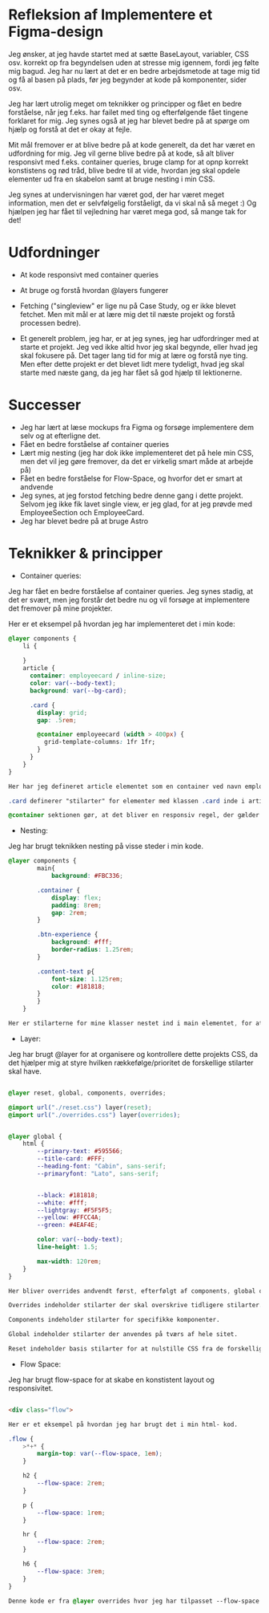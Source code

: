# Refleksion af Implementere et Figma-design

Jeg ønsker, at jeg havde startet med at sætte BaseLayout, variabler, CSS osv. korrekt op fra begyndelsen uden at stresse mig igennem, fordi jeg følte mig bagud. Jeg har nu lært at det er en bedre arbejdsmetode at tage mig tid og få al basen på plads, før jeg begynder at kode på komponenter, sider osv. 

Jeg har lært utrolig meget om teknikker og principper og fået en bedre forståelse, når jeg f.eks. har failet med ting og efterfølgende fået tingene forklaret for mig. Jeg synes også at jeg har blevet bedre på at spørge om hjælp og forstå at det er okay at fejle. 

Mit mål fremover er at blive bedre på at kode generelt, da det har været en udfordning for mig. Jeg vil gerne blive bedre på at kode, så alt bliver responsivt med f.eks. container queries, bruge clamp for at opnp korrekt konstistens og rød tråd, blive bedre til at vide, hvordan jeg skal opdele elementer ud fra en skabelon samt at bruge nesting i min CSS. 

Jeg synes at undervisningen har været god, der har været meget information, men det er selvfølgelig forståeligt, da vi skal nå så meget :) Og hjælpen jeg har fået til vejledning har været mega god, så mange tak for det! 


# Udfordninger

- At kode responsivt med container queries

- At bruge og forstå hvordan @layers fungerer 

- Fetching ("singleview" er lige nu på Case Study, og er ikke blevet fetchet. Men mit mål er at lære mig det til næste projekt og forstå processen bedre). 

- Et generelt problem, jeg har, er at jeg synes, jeg har udfordringer med at starte et projekt. Jeg ved ikke altid hvor jeg skal begynde, eller hvad jeg skal fokusere på. Det tager lang tid for mig at lære og forstå nye ting. Men efter dette projekt er det blevet lidt mere tydeligt, hvad jeg skal starte med næste gang, da jeg har fået så god hjælp til lektionerne. 


# Successer

- Jeg har lært at læse mockups fra Figma og forsøge implementere dem selv og at efterligne det. 
- Fået en bedre forståelse af container queries
- Lært mig nesting (jeg har dok ikke implementeret det på hele min CSS, men det vil jeg gøre fremover, da det er virkelig smart måde at arbejde på)
- Fået en bedre forståelse for Flow-Space, og hvorfor det er smart at andvende
- Jeg synes, at jeg forstod fetching bedre denne gang i dette projekt. Selvom jeg ikke fik lavet single view, er jeg glad, for at jeg prøvde med EmployeeSection och EmployeeCard. 
- Jeg har blevet bedre på at bruge Astro


# Teknikker & principper 

- Container queries: 

Jeg har fået en bedre forståelse af container queries. Jeg synes stadig, at det er svært, men jeg forstår det bedre nu og vil forsøge at implementere det fremover på mine projekter. 


Her er et eksempel på hvordan jeg har implementeret det i min kode: 

```css
@layer components {
    li {
      
    }
    article {
      container: employeecard / inline-size;
      color: var(--body-text);
      background: var(--bg-card);

      .card {
        display: grid;
        gap: .5rem;

        @container employeecard (width > 400px) {
          grid-template-columns: 1fr 1fr;
        }
      }
    }
}

Her har jeg defineret article elementet som en container ved navn employeecard, som skal baseres på inline-size. 

.card definerer "stilarter" for elementer med klassen .card inde i article. F.eks. at .card- elementet skal bruge grid og gap. 

@container sektionen gør, at det bliver en responsiv regel, der gælder for .card-elementet, hvis article (employeecard) har en bredde, der er større end 400px. Når bredden er større end 400px, skal employeecard opdeles i 2 kolonner (1fr 1fr). 

```

- Nesting: 

Jeg har brugt teknikken nesting på visse steder i min kode. 

```css
@layer components {
        main{
            background: #FBC336;

        .container {
            display: flex;
            padding: 8rem;
            gap: 2rem;
        }

        .btn-experience {
            background: #fff;
            border-radius: 1.25rem;
        }

        .content-text p{
            font-size: 1.125rem;
            color: #181818;
        }
        }
    }

Her er stilarterne for mine klasser nestet ind i main elementet, for at skabe en mere organiseret - og en vedligeholdelsesvenlig kode/struktur. 


```

- Layer: 

Jeg har brugt @layer for at organisere og kontrollere dette projekts CSS, da det hjælper mig at styre hvilken rækkefølge/prioritet de forskellige stilarter skal have. 

```css

@layer reset, global, components, overrides;

@import url("./reset.css") layer(reset);
@import url("./overrides.css") layer(overrides);


@layer global {
    html {
        --primary-text: #595566; 
        --title-card: #FFF;
        --heading-font: "Cabin", sans-serif;
        --primaryfont: "Lato", sans-serif;


        --black: #181818;
        --white: #fff;
        --lightgray: #F5F5F5;
        --yellow: #FFCC4A;
        --green: #4EAF4E;

        color: var(--body-text);
        line-height: 1.5;

        max-width: 120rem;
    }
}

Her bliver overrides andvendt først, efterfølgt af components, global og til sidst reset. 

Overrides indeholder stilarter der skal overskrive tidligere stilarter. 

Components indeholder stilarter for specifikke komponenter.

Global indeholder stilarter der anvendes på tværs af hele sitet. 

Reset indeholder basis stilarter for at nulstille CSS fra de forskellige browsers. 


```

- Flow Space: 

Jeg har brugt flow-space for at skabe en konstistent layout og responsivitet. 


```html

<div class="flow">

Her er et eksempel på hvordan jeg har brugt det i min html- kod. 

```

```css
.flow {
    >*+* {
        margin-top: var(--flow-space, 1em);
    }

    h2 {
        --flow-space: 2rem;
    }

    p {
        --flow-space: 1rem;
    }

    hr {
        --flow-space: 2rem;
    }

    h6 {
        --flow-space: 3rem;
    }
}

Denne kode er fra @layer overrides hvor jeg har tilpasset --flow-space for forskellige elementer, der gør at jeg kan styre afstanden mellem disse elementer uden at skulle definere marginer per hvert element. 
```
